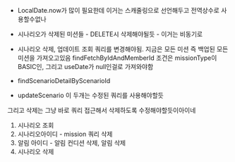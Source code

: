 - LocalDate.now가 많이 필요한데 이거는 스캐줄링으로 선언해두고 전역상수로 사용할수없나
- 시나리오가 삭제된 미션들 - DELETE시 삭제해야될듯 - 이거는 비동기로
- 시나리오 삭제, 업데이트 조회 쿼리를 변경해야됨. 지금은 모든 미션 즉 백업된 모든 미션을 가져오고있음
findFetchByIdAndMemberId 조건은 missionType이 BASIC인, 그리고 useDate가 null인걸로 가져와야함


- findScenarioDetailByScenarioId
- updateScenario
이 두개는 수정된 쿼리를 사용해야할듯


그리고 삭제는 그냥 바로 쿼리 접근해서 삭제하도록 수정해야할듯이아이네
1. 시나리오 조회
2. 시나리오아이디 - mission 쿼리 삭제
3. 알림 아이디 - 알림 컨디션 삭제, 알림 삭제
4. 시나리오 삭제
